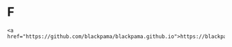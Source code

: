 # F
    <a href="https://github.com/blackpama/blackpama.github.io">https://blackpama.github.io</a>

